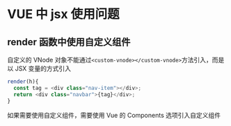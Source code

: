 <!--
 * @Date: 2020-04-05 09:01:49
 * @LastEditors: skyblue
 * @LastEditTime: 2020-04-05 09:12:54
 * @repository: https://github.com/SkyBlueFeet
 -->

# VUE 中 jsx 使用问题

## render 函数中使用自定义组件

自定义的 VNode 对象不能通过`<custom-vnode></custom-vnode>`方法引入，而是以 JSX 变量的方式引入

```js
render(h){
  const tag = <div class="nav-item"></div>;
  return <div class="navbar">{tag}</div>;
}
```

如果需要使用自定义组件，需要使用 Vue 的 Components 选项引入自定义组件
